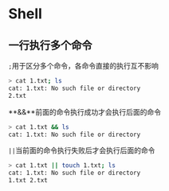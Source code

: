 # Shell

## 一行执行多个命令

`;`用于区分多个命令，各命令直接的执行互不影响

```bash
> cat 1.txt; ls
cat: 1.txt: No such file or directory
2.txt
```

**&&**前面的命令执行成功才会执行后面的命令

```bash
> cat 1.txt && ls
cat: 1.txt: No such file or directory
```

`||`当前面的命令执行失败后才会执行后面的命令

```bash
> cat 1.txt || touch 1.txt; ls
cat: 1.txt: No such file or directory
1.txt 2.txt
```

